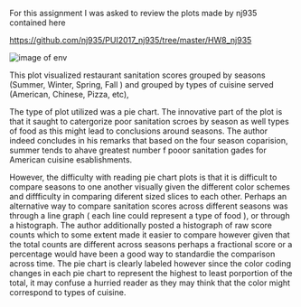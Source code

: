 
For this assignment  I was asked to review the  plots made by nj935  contained here

https://github.com/nj935/PUI2017_nj935/tree/master/HW8_nj935

![image of env]( https://github.com/nj935/PUI2017_nj935/tree/master/HW8_nj935.png)


 This plot visualized restaurant 
sanitation scores grouped by seasons (Summer, Winter, Spring, Fall )  and grouped by types of cuisine served (American, Chinese, Pizza, etc), 

The type of plot utilized was a pie chart. The innovative part of the plot is that it saught to 
catergorize poor sanitation scroes by season as well types of food as this might lead to conclusions around seasons. The author indeed concludes in his remarks that based on the four season coparision, summer tends to ahave  greatest number f pooor sanitation gades for American cuisine esablishments. 

However, the difficulty with reading pie chart plots is that it is difficult to compare seasons to one another visually given the different color schemes and diffficulty in comparing diferent sized slices to each other. Perhaps an alternative way to compare sanitation scores across different seasons was through a line graph ( each line could represent a type of food ), or through a histograph. The author additionally posted a histograph of raw score counts which to some extent made it easier to compare however given that the total counts are different across seasons perhaps a fractional score or a percentage would have been a good way to standardie the comparison across time.  The pie chart is clearly labeled however since the color coding changes in each pie chart to represent the highest to least porportion of the total, it may confuse a hurried reader as they may think that the color might correspond to types of cuisine. 


